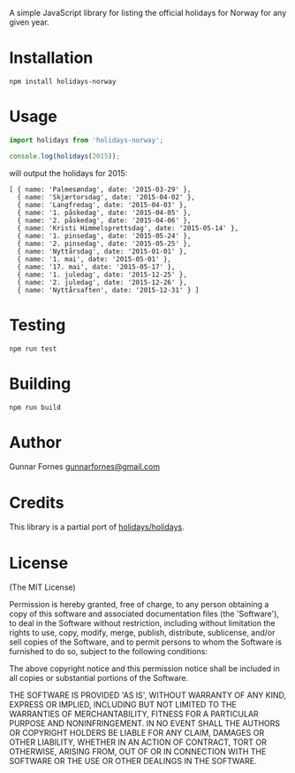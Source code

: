 A simple JavaScript library for listing the official holidays for Norway for any given year.  

# Installation

`npm install holidays-norway`

# Usage

```javascript
import holidays from 'holidays-norway';

console.log(holidays(2015));
```

will output the holidays for 2015:

```
[ { name: 'Palmesøndag', date: '2015-03-29' },
  { name: 'Skjærtorsdag', date: '2015-04-02' },
  { name: 'Langfredag', date: '2015-04-03' },
  { name: '1. påskedag', date: '2015-04-05' },
  { name: '2. påskedag', date: '2015-04-06' },
  { name: 'Kristi Himmelsprettsdag', date: '2015-05-14' },
  { name: '1. pinsedag', date: '2015-05-24' },
  { name: '2. pinsedag', date: '2015-05-25' },
  { name: 'Nyttårsdag', date: '2015-01-01' },
  { name: '1. mai', date: '2015-05-01' },
  { name: '17. mai', date: '2015-05-17' },
  { name: '1. juledag', date: '2015-12-25' },
  { name: '2. juledag', date: '2015-12-26' },
  { name: 'Nyttårsaften', date: '2015-12-31' } ]
```

# Testing

`npm run test`

# Building

`npm run build`

# Author

Gunnar Fornes <gunnarfornes@gmail.com>

# Credits

This library is a partial port of [holidays/holidays](https://github.com/holidays/holidays/blob/master/lib/holidays.rb).

# License

(The MIT License)

Permission is hereby granted, free of charge, to any person obtaining a copy of this software and associated documentation files (the 'Software'), to deal in the Software without restriction, including without limitation the rights to use, copy, modify, merge, publish, distribute, sublicense, and/or sell copies of the Software, and to permit persons to whom the Software is furnished to do so, subject to the following conditions:

The above copyright notice and this permission notice shall be included in all copies or substantial portions of the Software.

THE SOFTWARE IS PROVIDED 'AS IS', WITHOUT WARRANTY OF ANY KIND, EXPRESS OR IMPLIED, INCLUDING BUT NOT LIMITED TO THE WARRANTIES OF MERCHANTABILITY, FITNESS FOR A PARTICULAR PURPOSE AND NONINFRINGEMENT. IN NO EVENT SHALL THE AUTHORS OR COPYRIGHT HOLDERS BE LIABLE FOR ANY CLAIM, DAMAGES OR OTHER LIABILITY, WHETHER IN AN ACTION OF CONTRACT, TORT OR OTHERWISE, ARISING FROM, OUT OF OR IN CONNECTION WITH THE SOFTWARE OR THE USE OR OTHER DEALINGS IN THE SOFTWARE.

